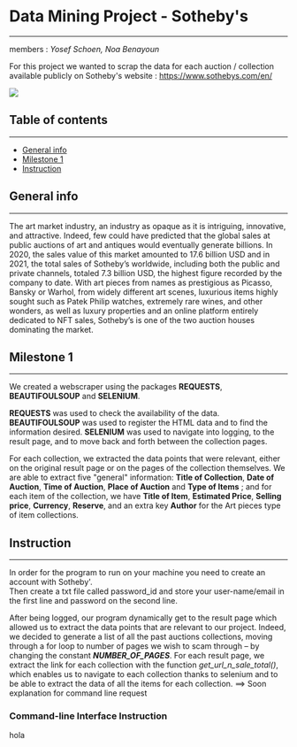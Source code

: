 # Data Mining Project - Sotheby's
***
members : _Yosef Schoen, Noa Benayoun_

For this project we wanted to scrap the data for each auction / collection available publicly on Sotheby's website :
https://www.sothebys.com/en/

<img src="img_for_README.png"/>

## Table of contents
***
* [General info](#general-info)
* [Milestone 1](#milestone_1)
* [Instruction](#instruction)


## General info
***
The art market industry, an industry as opaque as it is intriguing, innovative, and attractive. Indeed, few could have
predicted that the global sales at public auctions of art and antiques would eventually generate billions. In 2020, the
sales value of this market amounted to 17.6 billion USD and in 2021, the total sales of Sotheby’s worldwide, including
both the public and private channels, totaled 7.3 billion USD, the highest figure recorded by the company to date. With
art pieces from names as prestigious as Picasso, Bansky or Warhol, from widely different art scenes, luxurious items
highly sought such as Patek Philip watches, extremely rare wines, and other wonders, as well as luxury properties and an
online platform entirely dedicated to NFT sales, Sotheby’s is one of the two auction houses dominating the market.

## Milestone 1
***
We created a webscraper using the packages **REQUESTS**, **BEAUTIFOULSOUP** and **SELENIUM**.

**REQUESTS** was used to check the availability of the data.
**BEAUTIFOULSOUP** was used to register the HTML data and to find the information desired.
**SELENIUM** was used to navigate into logging, to the result page, and to move back and forth between the collection 
pages.

For each collection, we extracted the data points that were relevant, either on the original result page or on the pages 
of the collection themselves. We are able to extract five "general" information: **Title of Collection**, 
**Date of Auction**, **Time of Auction**, **Place of Auction** and **Type of Items** ; and for each item of the 
collection, we have **Title of Item**, **Estimated Price**, **Selling price**, **Currency**, **Reserve**, and an extra 
key **Author** for the Art pieces type of item collections.

## Instruction
***

In order for the program to run on your machine you need to create an account with Sotheby'.  
Then create a txt file called password_id and store your user-name/email in the first line and password on the second line.

After being logged, our program dynamically get to the result page which allowed us to extract the data points that 
are relevant to our project. Indeed, we decided to generate a list of all the past auctions collections, moving through 
a for loop to number of pages we wish to scam through – by changing the constant _**NUMBER_OF_PAGES**_. For each result 
page, we extract the link for each collection with the function _get_url_n_sale_total()_, which enables us to navigate
to each collection thanks to selenium and to be able to extract the data of all the items for each collection. 
==> Soon explanation for command line request

### Command-line Interface Instruction

hola
